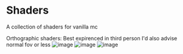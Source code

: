 # Shaders
A collection of shaders for vanilla mc

Orthographic shaders:
Best expirenced in third person
I'd also advise normal fov or less
![image](https://user-images.githubusercontent.com/49770992/110884453-1ea7c380-82b3-11eb-805a-4f0f60616bf8.png)
![image](https://user-images.githubusercontent.com/49770992/110884496-2e270c80-82b3-11eb-8943-2769ece2d617.png)
![image](https://user-images.githubusercontent.com/49770992/110884576-4ac34480-82b3-11eb-8b87-6f85e7df5d8f.png)
